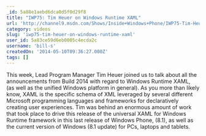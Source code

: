 ```yaml
---
_id: 5a88e1aebd6dca0d5f0d29f8
title: "IWP75: Tim Heuer on Windows Runtime XAML"
url: 'http://channel9.msdn.com/Shows/Inside+Windows+Phone/IWP75-Tim-Heuer-on-Windows-Runtime-XAML'
category: videos
slug: 'iwp75-tim-heuer-on-windows-runtime-xaml'
user_id: 5a83ce59d6eb0005c4ecda2c
username: 'bill-s'
createdOn: '2014-05-10T09:36:27.000Z'
tags: []
---
```


This week, Lead Program Manager Tim Heuer joined us to talk about all the announcements from Build 2014 with regard to Windows Runtime XAML, (as well as the unified Windows platform in general). As you more than likely know, XAML is the specific schema of XML leveraged by several different Microsoft programming languages and frameworks for declaratively creating user experiences. Tim was behind an enormous amount of work that took place to drive this release of the universal XAML for Windows Runtime framework in this last release of Windows Phone, (8.1), as well as the current version of Windows (8.1 update) for PCs, laptops and tablets.
